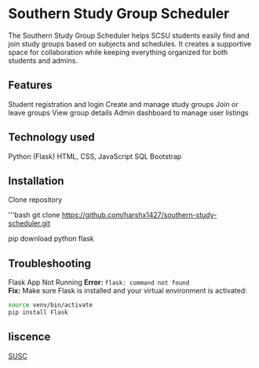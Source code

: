 # Southern Study Group Scheduler

The Southern Study Group Scheduler helps SCSU students easily find and join study groups based on subjects and schedules. It creates a supportive space for collaboration while keeping everything organized for both students and admins.

## Features
Student registration and login
Create and manage study groups
Join or leave groups
View group details
Admin dashboard to manage user listings

## Technology used

Python (Flask)
HTML, CSS, JavaScript
SQL
Bootstrap


## Installation

Clone repository

'''bash
git clone https://github.com/harshx1427/southern-study-scheduler.git

pip download python flask


## Troubleshooting
Flask App Not Running
**Error:** `flask: command not found`  
**Fix:** Make sure Flask is installed and your virtual environment is activated:
```bash
source venv/bin/activate
pip install Flask
```
## liscence
[SUSC](https://www.southernct.edu/)
